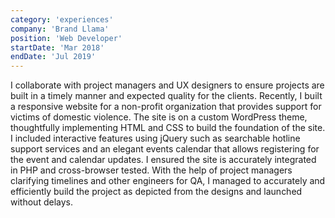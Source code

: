 ```yaml
---
category: 'experiences'
company: 'Brand Llama'
position: 'Web Developer'
startDate: 'Mar 2018'
endDate: 'Jul 2019'
---
```


I collaborate with project managers and UX designers to ensure projects are built in a timely manner and expected quality for the clients. Recently, I built a responsive website for a non-profit organization that provides support for victims of domestic violence. The site is on a custom WordPress theme, thoughtfully implementing HTML and CSS to build the foundation of the site. I included interactive features using jQuery such as searchable hotline support services and an elegant events calendar that allows registering for the event and calendar updates. I ensured the site is accurately integrated in PHP and cross-browser tested. With the help of project managers clarifying timelines and other engineers for QA, I managed to accurately and efficiently build the project as depicted from the designs and launched without delays.

